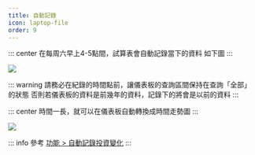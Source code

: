 ```yaml
---
title: 自動記錄
icon: laptop-file
order: 9
---
```


::: center
在每周六早上4-5點間，試算表會自動記錄當下的資料
如下圖
:::

![](/images/台股訂閱版/自動記錄.jpg)

::: warning 請務必在紀錄的時間點前，讓儀表板的查詢區間保持在查詢「全部」的狀態
否則若儀表板的資料是前幾年的資料，記錄下的將會是以前的資料
:::

::: center
時間一長，就可以在儀表板自動轉換成時間走勢圖
:::

![](/images/台股訂閱版/儀表板_自動記錄.gif)

::: info
參考 [功能 > 自動記錄投資變化](../feature/自動記錄投資變化.md)
:::